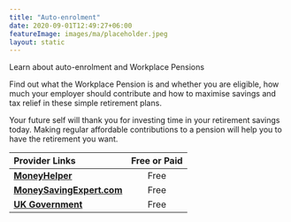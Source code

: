 ```yaml
---
title: "Auto-enrolment"
date: 2020-09-01T12:49:27+06:00
featureImage: images/ma/placeholder.jpeg
layout: static
---
```


Learn about auto-enrolment and Workplace Pensions

Find out what the Workplace Pension is and whether you are eligible, how much your employer should contribute and how to maximise savings and tax relief in these simple retirement plans.

Your future self will thank you for investing time in your retirement savings today. Making regular affordable contributions to a pension will help you to have the retirement you want.

| Provider Links      | Free or Paid  |  
| :-----------          | :--------------:      |  
| [**MoneyHelper**](https://www.moneyhelper.org.uk/en/pensions-and-retirement/auto-enrolment) | Free  | 
| [**MoneySavingExpert.com**](https://www.moneysavingexpert.com/savings/auto-enrolment/) | Free  | 
| [**UK Government**](https://www.gov.uk/workplace-pensions) | Free  | 
  

<br/><br/>






